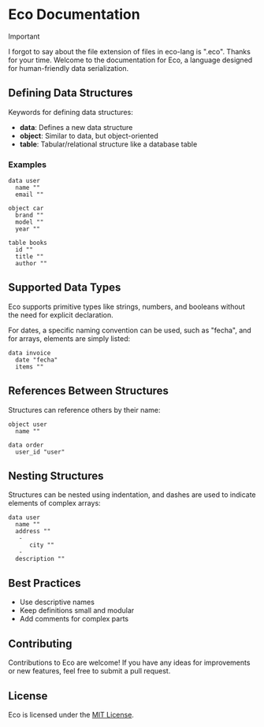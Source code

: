 # Eco Documentation
> [!IMPORTANT]  
> I forgot to say about the file extension of files in eco-lang is ".eco". Thanks for your time.
Welcome to the documentation for Eco, a language designed for human-friendly data serialization.

## Defining Data Structures

Keywords for defining data structures:

- **data**: Defines a new data structure
- **object**: Similar to data, but object-oriented
- **table**: Tabular/relational structure like a database table

### Examples

```eco
data user
  name ""
  email ""

object car
  brand ""
  model ""
  year ""

table books
  id ""
  title ""
  author ""
```

## Supported Data Types

Eco supports primitive types like strings, numbers, and booleans without the need for explicit declaration.

For dates, a specific naming convention can be used, such as "fecha", and for arrays, elements are simply listed:

```eco
data invoice 
  date "fecha"
  items ""
```

## References Between Structures

Structures can reference others by their name:

```eco
object user
  name ""

data order
  user_id "user"
``` 

## Nesting Structures

Structures can be nested using indentation, and dashes are used to indicate elements of complex arrays:

```eco
data user 
  name ""
  address ""
   -
      city ""
   -
  description ""
```

## Best Practices

- Use descriptive names
- Keep definitions small and modular
- Add comments for complex parts

## Contributing

Contributions to Eco are welcome! If you have any ideas for improvements or new features, feel free to submit a pull request.

## License

Eco is licensed under the [MIT License](../LICENSE).
